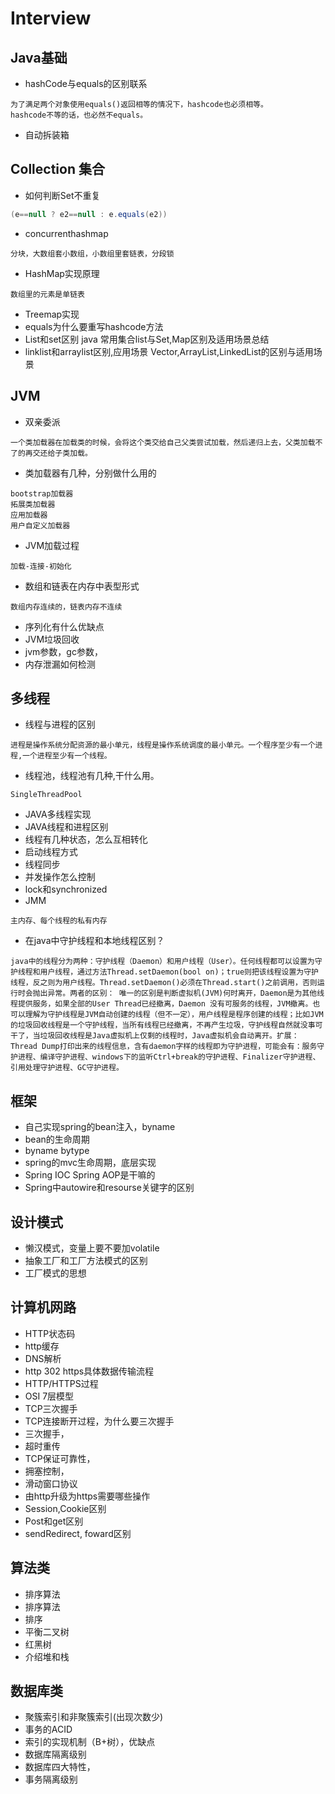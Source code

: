 # Interview

## Java基础

- hashCode与equals的区别联系

```word
为了满足两个对象使用equals()返回相等的情况下，hashcode也必须相等。
hashcode不等的话，也必然不equals。
```

- 自动拆装箱

## Collection 集合

- 如何判断Set不重复

```java
(e==null ? e2==null : e.equals(e2))
```

- concurrenthashmap

```word
分块，大数组套小数组，小数组里套链表，分段锁

```

- HashMap实现原理

```word
数组里的元素是单链表
```

- Treemap实现
- equals为什么要重写hashcode方法
- List和set区别    java 常用集合list与Set,Map区别及适用场景总结
- linklist和arraylist区别,应用场景     Vector,ArrayList,LinkedList的区别与适用场景

## JVM

- 双亲委派

```word
一个类加载器在加载类的时候，会将这个类交给自己父类尝试加载，然后递归上去，父类加载不了的再交还给子类加载。
```

- 类加载器有几种，分别做什么用的

```word
bootstrap加载器
拓展类加载器
应用加载器
用户自定义加载器
```

- JVM加载过程

```word
加载-连接-初始化
```

- 数组和链表在内存中表型形式

```word
数组内存连续的，链表内存不连续
```

- 序列化有什么优缺点
- JVM垃圾回收
- jvm参数，gc参数，
- 内存泄漏如何检测

## 多线程

- 线程与进程的区别

```word
进程是操作系统分配资源的最小单元，线程是操作系统调度的最小单元。一个程序至少有一个进程,一个进程至少有一个线程。
```

- 线程池，线程池有几种,干什么用。

```word
SingleThreadPool

```

- JAVA多线程实现
- JAVA线程和进程区别
- 线程有几种状态，怎么互相转化
- 启动线程方式
- 线程同步
- 并发操作怎么控制
- lock和synchronized
- JMM

```word
主内存、每个线程的私有内存
```

- 在java中守护线程和本地线程区别？

```word
java中的线程分为两种：守护线程（Daemon）和用户线程（User）。任何线程都可以设置为守护线程和用户线程，通过方法Thread.setDaemon(bool on)；true则把该线程设置为守护线程，反之则为用户线程。Thread.setDaemon()必须在Thread.start()之前调用，否则运行时会抛出异常。两者的区别： 唯一的区别是判断虚拟机(JVM)何时离开，Daemon是为其他线程提供服务，如果全部的User Thread已经撤离，Daemon 没有可服务的线程，JVM撤离。也可以理解为守护线程是JVM自动创建的线程（但不一定），用户线程是程序创建的线程；比如JVM的垃圾回收线程是一个守护线程，当所有线程已经撤离，不再产生垃圾，守护线程自然就没事可干了，当垃圾回收线程是Java虚拟机上仅剩的线程时，Java虚拟机会自动离开。扩展：Thread Dump打印出来的线程信息，含有daemon字样的线程即为守护进程，可能会有：服务守护进程、编译守护进程、windows下的监听Ctrl+break的守护进程、Finalizer守护进程、引用处理守护进程、GC守护进程。
```

## 框架

- 自己实现spring的bean注入，byname
- bean的生命周期
- byname bytype
- spring的mvc生命周期，底层实现
- Spring IOC Spring AOP是干嘛的
- Spring中autowire和resourse关键字的区别

## 设计模式

- 懒汉模式，变量上要不要加volatile
- 抽象工厂和工厂方法模式的区别
- 工厂模式的思想

## 计算机网路

- HTTP状态码
- http缓存
- DNS解析
- http 302 https具体数据传输流程
- HTTP/HTTPS过程
- OSI 7层模型
- TCP三次握手
- TCP连接断开过程，为什么要三次握手
- 三次握手，
- 超时重传
- TCP保证可靠性，
- 拥塞控制，
- 滑动窗口协议
- 由http升级为https需要哪些操作
- Session,Cookie区别
- Post和get区别
- sendRedirect, foward区别

## 算法类

- 排序算法
- 排序算法
- 排序
- 平衡二叉树
- 红黑树
- 介绍堆和栈

## 数据库类

- 聚簇索引和非聚簇索引(出现次数少)
- 事务的ACID
- 索引的实现机制（B+树），优缺点
- 数据库隔离级别
- 数据库四大特性，
- 事务隔离级别